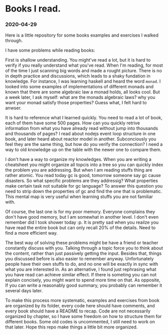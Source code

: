 # Books I read.

### 2020-04-29

Here is a little repository for some books examples and exercises I walked through.

I have some problems while reading books:

First is shallow understanding. You might've read a lot, but it is hard to verify if you really understand what you've read. When I'm reading, for most of the time I just scanning big words and made a rought picture. There is no in depth practice and discussions, which leads to a shaky fundation in knowledge. For instance, I was learning haskell and heard the word `monad`. I looked into some examples of implementations of different monads and known that there are some algebraic law a monad holds, all looks cool. But a week later, I ask myself: what are the monads algebraic laws? why you want your monad satisfy those properties? Guess what, I felt hard to anwser.

It is hard to reference what I learned quickly. You need to read a lot of book, each of them have some 500 pages. How can you quickly retrive information from what you have already read without jump into thousands and thousands of pages? I read about nodejs event loop structure in one book, and later heard about reactor model in another. Subconciously you feel they are the same thing, but how do you verify the connection? I need a way to old knowledge up on the table with the newer one to compare them.

I don't have a way to organize my knowledges. When you are writing a cheatsheet you might organize all topcis into a tree so you can quickly index the problem you are addressing. But when I am reading stuffs thing are rather atomic. You read today gc is good, tomorrow someone say gc cause disasters. So what specific problems are they addressig? What properties make certain task not suitable for gc language? To answer this question you need to strip down the properties of gc and find the one that is problematic. This mental map is very useful when learning stuffs you are not familiar with.

Of course, the last one is for my poor memory. Everyone complains they don't have good memory, but I am somewhat in another level. I don't even remember did I took shower today :p. It is pretty sad when you reailze you have read the entire book but can only recall 20% of the details. Need to find a more efficient way.

The best way of solving these problems might be have a friend or teacher constantly discuss with you. Talking through a topic force you to think about the content, rather than just passively getting the input. Besides that, things you discussed before is also easier to remember anyway. Unfortunately people have their own stuffs to do, and no one will be exactly in sync with what you are interested in. As an alternative, I found just rephrasing what you have read can achieve similar effect. If there is someting you can not explain concisely, you might want to spend more time on that. As opposite, If you can write a reasonably good summary, you probably can remember it several days later.

To make this process more systematic, examples and exercises from book are organized by its folder, every code here should have comments, and every book should have a README to recap. Code are not necessarily organized by chapter, so I have some freedom on how to structure them for different books. Some old codes is uncommented, I still need to work on that later. Hope this repo make things a little bit more organized.
